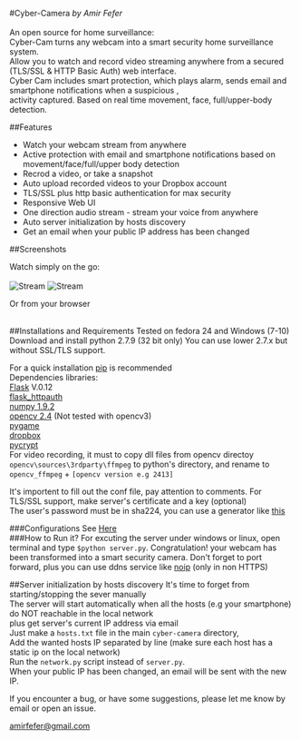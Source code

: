 #Cyber-Camera
<i>by Amir Fefer </i><br> <br>
An open source for home surveillance: <br>
Cyber-Cam turns any webcam into a smart security home surveillance system. <br>
Allow you to watch and record video streaming anywhere from a secured (TLS/SSL & HTTP Basic Auth) web interface. <br>
Cyber Cam includes smart protection, which plays alarm, sends email and smartphone notifications when a suspicious ,<br> activity captured. Based on real time movement, face, full/upper-body detection. <br>

##Features 
* Watch your webcam stream from anywhere
* Active protection with email and smartphone notifications based on movement/face/full/upper body detection
* Recrod a video, or take a snapshot
* Auto upload recorded videos to your Dropbox account
* TLS/SSL plus http basic authentication for max security
* Responsive Web UI 
* One direction audio stream - stream your voice from anywhere 
* Auto server initialization by hosts discovery
* Get an email when your public IP address has been changed

##Screenshots

Watch simply on the go: <br><br>
![Stream](https://github.com/amirfefer/Cyber-Camera/blob/master/static/screenshot_phone1.png) 
![Stream](https://github.com/amirfefer/Cyber-Camera/blob/master/static/screenshot2.png)

Or from your browser<br><br>

##Installations and Requirements
Tested on fedora 24 and Windows (7-10)  <br>
Download and install python 2.7.9 (32 bit only)
You can use lower 2.7.x  but without  SSL/TLS support.

For a quick installation [pip](https://pip.pypa.io/en/latest/installing.html) is recommended<br>
Dependencies libraries: <br>
[Flask](http://flask.pocoo.org/docs/0.12/installation/#installation) V.0.12  <br>
[flask_httpauth](https://flask-httpauth.readthedocs.org/en/latest/)<br>
[numpy 1.9.2](http://sourceforge.net/projects/numpy/files/)<br>
[opencv 2.4](https://sourceforge.net/projects/opencvlibrary/files/opencv-win/2.4.11/opencv-2.4.11.exe) (Not tested with opencv3)<br>
[pygame](http://www.pygame.org/download.shtml)<br>
[dropbox](https://www.dropbox.com/developers-v1/core/sdks/python)<br>
[pycrypt](https://pypi.python.org/pypi/pycrypto) <br>
For video recording, it must to copy dll files from opencv directoy `opencv\sources\3rdparty\ffmpeg` to python's directory, and rename
to `opencv_ffmpeg` + `[opencv version e.g 2413]` <br>

It's importent to fill out the conf file, pay attention to comments.
For TLS/SSL support, make server's certificate and a key (optional) <br>
The user's password must be in sha224, you can use a generator like [this](http://www.miniwebtool.com/sha224-hash-generator/) <br>


###Configurations
See [Here](https://github.com/amirfefer/Cyber-Camera/wiki/How-to-configure%3F) <br> 
###How to Run it?
For excuting the server under windows or linux, open terminal and type `$python server.py`.
Congratulation! your webcam has been transformed into a smart security camera.
Don't forget to  port forward, plus you can use ddns service like [noip](http://www.noip.com/free) (only in non HTTPS) <br>

##Server initialization by hosts discovery
It's time to forget from starting/stopping the sever manually <br>
The server will start  automatically when all the hosts (e.g your smartphone) do NOT reachable in the local network <br>
plus get server's current IP address via email <br>
Just make a `hosts.txt` file in the main `cyber-camera` directory, <br>
Add  the wanted hosts IP separated by line (make sure each host has a static ip on the local network) <br>
Run the `network.py` script instead of `server.py`.<br>
When your public IP has been changed, an email will be sent with the new IP. <br>

If you encounter a bug, or have some suggestions, please  let me know by email or open an issue. <br>

amirfefer@gmail.com


